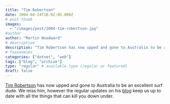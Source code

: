 ```yaml
---
title: "Tim Robertson"
date: 2004-04-24T16:02:05.000Z
# post thumb
images:
  - "/images/post/2004-tim-robertson.jpg"
#author
author: "Martin Woodward"
# description
description: "Tim Robertson has now upped and gone to Australia to be an excellent surf dude."
# Taxonomies
categories: ["dotnet", "web"]
tags: ["blog", "archive"]
type: "regular" # available type (regular or featured)
draft: false
---
```

[Tim Robertson](http://www.teemo.net) has now upped and gone to Australia to be an excellent surf dude.  We miss him, however the regular updates on his [blog](http://www.teemo.net) keep us up to date with all the things that can kill you down under.